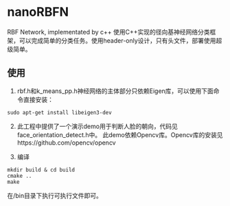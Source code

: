 # nanoRBFN
RBF Network, implementated by c++
使用C++实现的径向基神经网络分类框架，可以完成简单的分类任务。使用header-only设计，只有头文件，部署使用超级简单。


## 使用
1. rbf.h和k_means_pp.h神经网络的主体部分只依赖Eigen库，可以使用下面命令直接安装：
```
sudo apt-get install libeigen3-dev
```

2. 此工程中提供了一个演示demo用于判断人脸的朝向，代码见face_orientation_detect.h中。
此demo依赖Opencv库。Opencv库的安装见https://github.com/opencv/opencv

3. 编译
```
mkdir build & cd build
cmake ..
make
```
在/bin目录下执行可执行文件即可。
